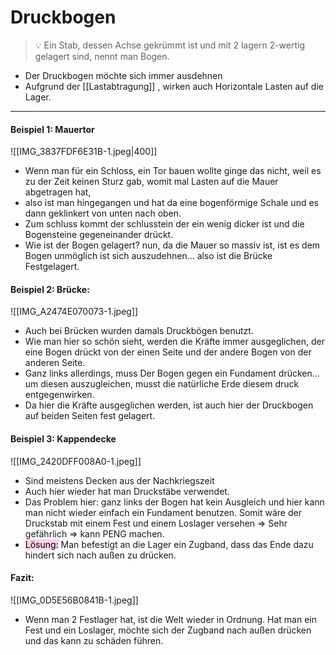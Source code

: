 # Druckbogen
>💡 Ein Stab, dessen Achse gekrümmt ist und mit 2 lagern 2-wertig gelagert sind, nennt man Bogen.

- Der Druckbogen möchte sich immer ausdehnen
- Aufgrund der [[Lastabtragung]] , wirken auch Horizontale Lasten auf die Lager.

---
#### Beispiel 1: Mauertor

 ![[IMG_3837FDF6E31B-1.jpeg|400]]

- Wenn man für ein Schloss, ein Tor bauen wollte ginge das nicht, weil es zu der Zeit keinen Sturz gab, womit mal Lasten auf die Mauer abgetragen hat,
- also ist man hingegangen und hat da eine bogenförmige Schale und es dann geklinkert von unten nach oben.
- Zum schluss kommt der schlusstein der ein wenig dicker ist und die Bogensteine gegeneinander drückt.
- Wie ist der Bogen gelagert? nun, da die Mauer so massiv ist, ist es dem Bogen unmöglich ist sich auszudehnen... also ist die Brücke Festgelagert.

#### Beispiel 2: Brücke:

 ![[IMG_A2474E070073-1.jpeg]]

- Auch bei Brücken wurden damals Druckbögen benutzt.
- Wie man hier so schön sieht, werden die Kräfte immer ausgeglichen, der eine Bogen drückt von der einen Seite und der andere Bogen von der anderen Seite.
- Ganz links allerdings, muss Der Bogen gegen ein Fundament drücken... um diesen auszugleichen, musst die natürliche Erde diesem druck entgegenwirken.
- Da hier die Kräfte ausgeglichen werden, ist auch hier der Druckbogen auf beiden Seiten fest gelagert.

#### Beispiel 3: Kappendecke

![[IMG_2420DFF008A0-1.jpeg]]

- Sind meistens Decken aus der Nachkriegszeit
- Auch hier wieder hat man Druckstäbe verwendet.
- Das Problem hier: ganz links der Bogen hat kein Ausgleich und hier kann man nicht wieder einfach ein Fundament benutzen. Somit wäre der Druckstab mit einem Fest und einem Loslager versehen ⇒ Sehr gefährlich ⇒ kann PENG machen.
- <mark style="background: #FFB8EBA6;">Lösung:</mark> Man befestigt an die Lager ein Zugband, dass das Ende dazu hindert sich nach außen zu drücken.

#### Fazit:

![[IMG_0D5E56B0841B-1.jpeg]]

- Wenn man 2 Festlager hat, ist die Welt wieder in Ordnung. Hat man ein Fest und ein Loslager, möchte sich der Zugband nach außen drücken und das kann zu schäden führen.

